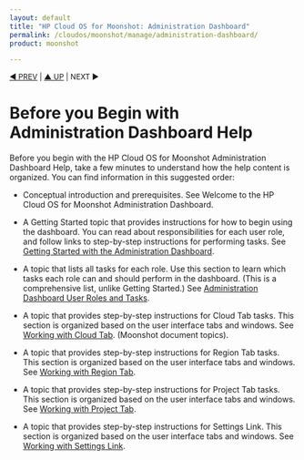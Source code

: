 ```yaml
---
layout: default
title: "HP Cloud OS for Moonshot: Administration Dashboard"
permalink: /cloudos/moonshot/manage/administration-dashboard/
product: moonshot

---
```


<script>

function PageRefresh {
onLoad="window.refresh"
}

PageRefresh();

</script>

<p style="font-size: small;"> <a href="/cloudos/moonshot/manage/">&#9664; PREV</a> | <a href="/cloudos/moonshot/manage">&#9650; UP</a> | NEXT &#9654; </p>

# Before you Begin with Administration Dashboard Help #

Before you begin with the HP Cloud OS for Moonshot Administration Dashboard Help, take a few minutes to understand how the help content is organized. You can find information in this suggested order:

* Conceptual introduction and prerequisites. See Welcome to the HP Cloud OS for Moonshot Administration Dashboard.

* A Getting Started topic that provides instructions for how to begin using the dashboard. You can read about responsibilities for each user role, and follow links to step-by-step instructions for performing tasks. See [Getting Started with the Administration Dashboard](http://cloudos/moonshot/manage/admin-dashboard/getting-started/).

* A topic that lists all tasks for each role. Use this section to learn which tasks each role can and should perform in the dashboard. (This is a comprehensive list, unlike Getting Started.) See [Administration Dashboard User Roles and Tasks](http://cloudos/moonshot/manage/admin-dashboard/user-roles-and-tasks/).

* A topic that provides step-by-step instructions for Cloud Tab tasks. This section is organized based on the user interface tabs and windows. See [Working with Cloud Tab](http://cloud/moonshot/manage/admin-dashboard/cloud-tab-tasks/). (Moonshot document topics).


* A topic that provides step-by-step instructions for Region Tab tasks. This section is organized based on the user interface tabs and windows. See [Working with Region Tab](http://cloud/moonshot/manage/admin-dashboard/region-tab-tasks).

* A topic that provides step-by-step instructions for Project Tab tasks. This section is organized based on the user interface tabs and windows. See [Working with Project Tab](http://cloud/moonshot/manage/admin-dashboard/project-tab-tasks/).
 
* A topic that provides step-by-step instructions for Settings Link. This section is organized based on the user interface tabs and windows. See [Working with Settings Link](http://cloudos/moonshot/manage/admin-dashboard/settings-link/).




